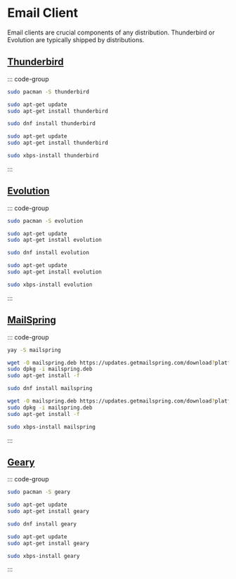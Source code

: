 # Email Client

Email clients are crucial components of any distribution. Thunderbird or Evolution are typically shipped by distributions.

## [Thunderbird](https://www.thunderbird.net/en-US/)


::: code-group

```sh [Arch]
sudo pacman -S thunderbird
```

```sh [Debian]
sudo apt-get update
sudo apt-get install thunderbird
```

```sh [Fedora]
sudo dnf install thunderbird
```

```sh [Ubuntu]
sudo apt-get update
sudo apt-get install thunderbird
```

```sh [Void]
sudo xbps-install thunderbird
```

:::

## [Evolution](https://help.gnome.org/users/evolution/stable/)



::: code-group

```sh [Arch]
sudo pacman -S evolution
```

```sh [Debian]
sudo apt-get update
sudo apt-get install evolution
```

```sh [Fedora]
sudo dnf install evolution
```

```sh [Ubuntu]
sudo apt-get update
sudo apt-get install evolution
```

```sh [Void]
sudo xbps-install evolution
```

:::

## [MailSpring](https://getmailspring.com/)


::: code-group

```sh [Arch]
yay -S mailspring
```

```sh [Debian]
wget -O mailspring.deb https://updates.getmailspring.com/download?platform=linuxDeb
sudo dpkg -i mailspring.deb
sudo apt-get install -f
```

```sh [Fedora]
sudo dnf install mailspring
```

```sh [Ubuntu]
wget -O mailspring.deb https://updates.getmailspring.com/download?platform=linuxDeb
sudo dpkg -i mailspring.deb
sudo apt-get install -f
```

```sh [Void]
sudo xbps-install mailspring
```

:::

## [Geary](https://wiki.gnome.org/Apps/Geary)


::: code-group

```sh [Arch]
sudo pacman -S geary
```

```sh [Debian]
sudo apt-get update
sudo apt-get install geary
```

```sh [Fedora]
sudo dnf install geary
```

```sh [Ubuntu]
sudo apt-get update
sudo apt-get install geary
```

```sh [Void]
sudo xbps-install geary
```

:::
